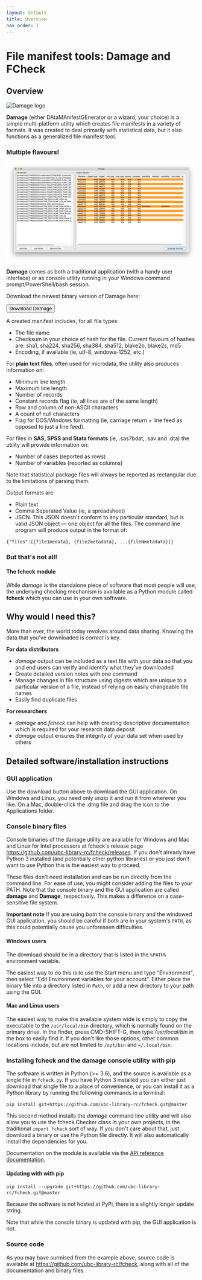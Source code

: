 ```yaml
---
layout: default
title: Overview 
nav_order: 1
---
```


# File manifest tools: Damage and FCheck

## Overview

![Damage logo](images/damage.svg)

**Damage** (either DAtaMAnifestGEnerator or a wizard, your choice) is a simple multi-platform utility which creates file manifests in a variety of formats. It was created to deal primarily with statistical data, but it also functions as a generalized file manifest tool. 

### Multiple flavours!

![Damage GUI](images/damage_example_screen.png)


**Damage** comes as both a traditional application (with a handy user interface) or as console utility running in your  Windows command prompt/PowerShell/bash session.

Download the newest binary version of Damage here:

[<button>Download Damage</button>](https://github.com/ubc-library-rc/fcheck/releases)

A created manifest includes, for all file types:

* The file name
* Checksum in your choice of hash for the file. Current flavours of hashes are: sha1, sha224, sha256, sha384, sha512, blake2b, blake2s, md5 
* Encoding, if available (ie, utf-8, windows-1252, etc.)

For **plain text files**, often used for microdata, the utility also produces information on:

* Minimum line length
* Maximum line length
* Number of records
* Constant records flag (ie, all lines are of the same length)
* Row and column of non-ASCII characters
* A count of null characters
* Flag for DOS/Windows formatting (ie, carriage return + line feed as opposed to just a line feed).

For files in **SAS, SPSS and Stata formats** (ie, .sas7bdat, .sav and .dta) the utility will provide information on:

* Number of cases (reported as rows)
* Number of variables (reported as columns)

Note that statistical package files will always be reported as rectangular due to the limitations of parsing them.

Output formats are:

* Plain text
* Comma Separated Value (ie, a spreadsheet)
* JSON. This JSON doesn't conform to any particular standard, but is valid JSON object — one object for all the files. The command line program will produce output in the format of:

```
{"files":[{file1medata}, {file2metadata}, ...{fileNmetadata}]}
```

### But that's not all!

#### The fcheck module

While *damage* is the standalone piece of software that most people will use, the underlying checking mechanism is available as a Python module called **fcheck** which you can use in your own software.

## Why would I need this?

More than ever, the world today revolves around data sharing. Knowing the data that you've downloaded is *correct* is key.

**For data distributors**

* _damage_ output can be included as a text file with your data so that you and end users can verify and identify what they've downloaded
* Create detailed version notes with one command
* Manage changes in file structure using digests which are unique to a particular version of a file, instead of relying on easily changeable file names
* Easily find duplicate files

**For researchers**

* _damage_ and _fcheck_ can help with creating descriptive documentation which is required for your research data deposit
* _damage_ output ensures the integrity of your data set when used by others
 
## Detailed software/installation instructions

### GUI application

Use the download button above to download the GUI application. On Windows and Linux, you need only  unzip it and run it from wherever you like. On a Mac, double-click the .dmg file and drag the icon to the Applications folder.

### Console binary files 

Console binaries of the damage utility are available for Windows and Mac and Linux for Intel processors at fcheck's release page <https://github.com/ubc-library-rc/fcheck/releases>. If you don't already have Python 3 installed (and potentially other python libraries) or you just don't want to use Python this is the easiest way to proceed.

These files don't need installation and can be run directly from the command line. For ease of use, you might consider adding the files to your PATH. Note that the console binary and the GUI application are called **damage** and **Damage**, respectively. This makes a difference on a case-sensitive file system. 

**Important note**
If you are using _both_ the console binary and the windowed GUI application, you should be careful if both are in your system's `PATH`, as this could potentially cause you unforeseen difficulties.

#### Windows users

The download should be in a directory that is listed in the `%PATH%` environment variable. 

The easiest way to do this is to use the Start menu and type "Environment", then select "Edit Environment variables for your account". Either place the binary file into a directory listed in `Path`, or add a new directory to your path using the GUI.

#### Mac and Linux users

The easiest way to make this available system wide is simply to copy the executable to the `/usr/local/bin` directory, which is normally found on the primary drive. In the finder, press CMD-SHIFT-G, then type */usr/local/bin* in the box to easily find it. If you don't like those options, other common locations include, but are not limited to `/opt/bin` and `~/.local/bin`.
 
### Installing fcheck *and* the damage console utility with pip 

The software is written in Python (>= 3.6), and the source is available as a single file in `fcheck.py`. If you have Python 3 installed you can either just download that single file to a place of convenience, or you can install it as a Python library by running the following commands in a terminal:

```nohighlight
pip install git+https://github.com/ubc-library-rc/fcheck.git@master
```

This second method installs the *damage* command line utility and will also allow you to use the fcheck.Checker class in your own projects, in the traditional `import fcheck` sort of way. If you don't care about that, just download a binary or use the Python file directly. It will also automatically install the dependencies for you.

Documentation on the module is available via the [API reference documentation](api_reference.md).

#### Updating with with pip

```nohighlight
pip install --upgrade git+https://github.com/ubc-library-rc/fcheck.git@master
```

Because the software is not hosted at PyPi, there is a slightly longer update string.

Note that while the console binary is updated with pip, the GUI application is not.

### Source code

As you may have surmised from the example above, source code is available at <https://github.com/ubc-library-rc/fcheck>, along with all of the documentation and binary files.
